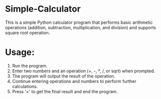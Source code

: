 # Simple-Calculator
This is a simple Python calculator program that performs basic arithmetic operations 
(addition, subtraction, multiplication, and division) and supports square root operation.

# Usage:
1. Run the program.
2. Enter two numbers and an operation (+, -, *, /, or sqrt) when prompted.
3. The program will output the result of the operation.
4. Continue entering operations and numbers to perform further calculations.
5. Press '=' to get the final result and end the program.


